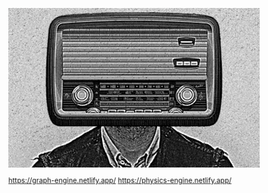 ![Header](https://github.com/chrissiargas/chrissiargas/blob/main/ae2.png "Header")

https://graph-engine.netlify.app/
https://physics-engine.netlify.app/
